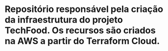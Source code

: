 # Repositório responsável pela criação da infraestrutura do projeto TechFood. Os recursos são criados na AWS a partir do Terraform Cloud.
